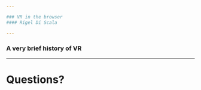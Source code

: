 ```yaml
---

### VR in the browser
#### Rigel Di Scala

---
```


### A very brief history of VR

---

# Questions?
